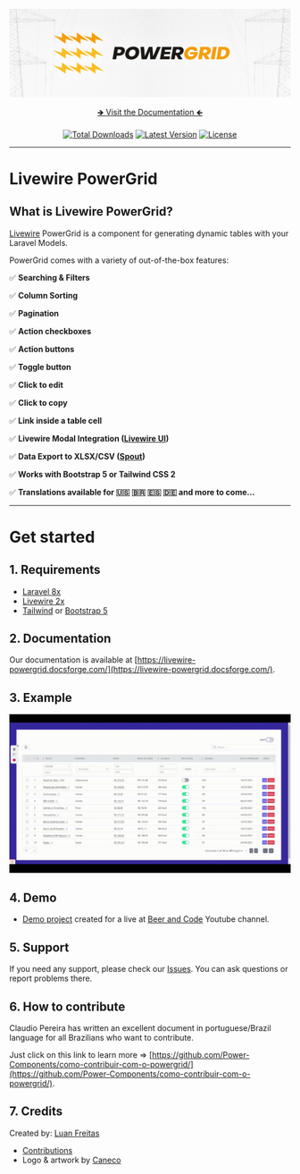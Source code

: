 <div align="center">
	<p><img src="art/header.jpg" alt="PowerGrid Logo"></p>
    <p align="center">
        <a href="https://livewire-powergrid.docsforge.com/" target="_blank">&#129146; Visit the Documentation &#129144;</a><br/><br/>
        <a href="https://packagist.org/packages/power-components/livewire-powergrid"><img alt="Total Downloads" src="https://img.shields.io/packagist/dt/power-components/livewire-powergrid"></a>
        <a href="https://packagist.org/packages/power-components/livewire-powergrid"><img alt="Latest Version" src="https://img.shields.io/packagist/v/power-components/livewire-powergrid"></a>
        <a href="https://packagist.org/packages/power-components/livewire-powergrid"><img alt="License" src="https://img.shields.io/packagist/l/power-components/livewire-powergrid"></a>
    </p>
</div>

------

# Livewire PowerGrid

## What is Livewire PowerGrid?

[Livewire](https://laravel-livewire.com) PowerGrid is a component for  generating dynamic tables with your Laravel Models.

PowerGrid comes with a variety of out-of-the-box features:

✅ **Searching & Filters**

✅ **Column Sorting**

✅ **Pagination**

✅ **Action checkboxes**

✅ **Action buttons**

✅ **Toggle button**

✅ **Click to edit**

✅ **Click to copy**

✅ **Link inside a table cell**

✅ **Livewire Modal Integration ([Livewire UI](https://github.com/livewire-ui/modal))**

✅ **Data Export to XLSX/CSV ([Spout](https://github.com/box/spout))**

✅ **Works with Bootstrap 5 or Tailwind CSS 2**

✅ **Translations available for 🇺🇸 🇧🇷 🇪🇸 🇩🇪 and more to come...**

---

# Get started

## 1. Requirements

- [Laravel 8x](https://laravel.com/docs/8.x/installation)
- [Livewire 2x](https://laravel-livewire.com)
- [Tailwind](https://tailwindcss.com/docs/guides/laravel) or [Bootstrap 5](https://getbootstrap.com/docs/5.0/getting-started/introduction/)

## 2. Documentation

Our documentation is available at [https://livewire-powergrid.docsforge.com/](https://livewire-powergrid.docsforge.com/).

## 3. Example

 ![Laravel Livewire Tables](docs/img/example.gif)

## 4. Demo

 - [Demo project](https://github.com/Power-Components/powergrid-demo) created for a live at [Beer and Code](https://www.youtube.com/watch?v=Mml5aagMOm4&ab_channel=BeerandCode) Youtube channel.

## 5. Support

If you need any support, please check our [Issues](https://github.com/Power-Components/livewire-powergrid/issues). You can ask questions or report problems there.

## 6. How to contribute

Claudio Pereira has written an excellent document in portuguese/Brazil language for all Brazilians who want to contribute.

Just click on this link to learn more => [https://github.com/Power-Components/como-contribuir-com-o-powergrid/](https://github.com/Power-Components/como-contribuir-com-o-powergrid/).

## 7. Credits

Created by: [Luan Freitas](https://github.com/luanfreitasdev)

- [Contributions](../../contributors)
- Logo & artwork by [Caneco](https://github.com/caneco)
